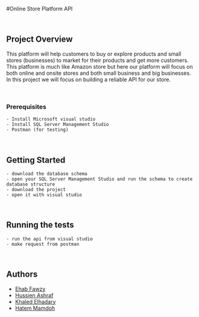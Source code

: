 #Online Store Platform API

<br>

## Project Overview
This platform will help customers to buy or explore products and small stores (businesses) to market for their products and get more customers. 
<br>
This platform is much like Amazon store but here our platform will focus on both online and onsite stores and both small business and big businesses.
<br>
In this project we will focus on building a reliable API for our store. 


<br>

### Prerequisites
```
- Install Microsoft visual studio 
- Install SQL Server Management Studio
- Postman (for testing)
```

<br>

## Getting Started
```
- download the database schema
- open your SQL Server Management Studio and run the schema to create database structure
- download the project 
- open it with visual studio
```

<br>

## Running the tests
```
- run the api from visual studio
- make request from postman
```

<br>

## Authors
- <a href="https://github.com/Ehab-Fawzy"> Ehab Fawzy </a>
- <a href="https://github.com/feteiha"> Hussien Ashraf  </a><br>
- <a href="https://github.com/khaledelhadary"> Khaled Elhadary </a><br>
- <a href="https://github.com/Hatemmamdoh"> Hatem Mamdoh </a>
